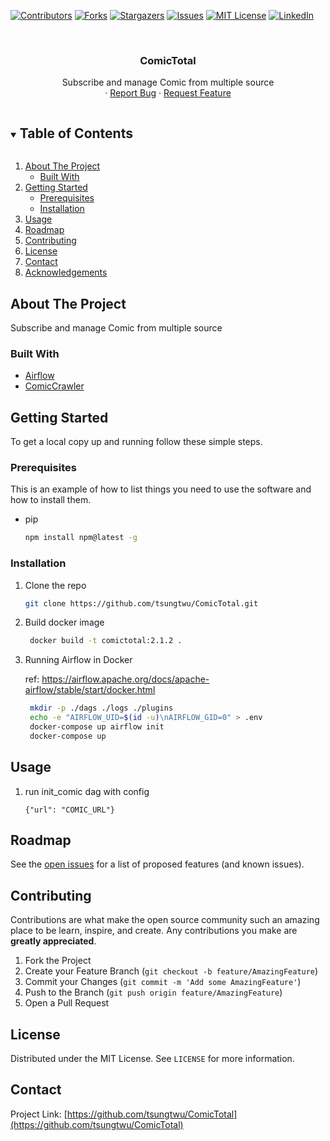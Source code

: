 <!--
*** Thanks for checking out the Best-README-Template. If you have a suggestion
*** that would make this better, please fork the repo and create a pull request
*** or simply open an issue with the tag "enhancement".
*** Thanks again! Now go create something AMAZING! :D
***
***
***
*** To avoid retyping too much info. Do a search and replace for the following:
*** tsungtwu, ComicTotal, twitter_handle, email, ComicTotal, project_description
-->



<!-- PROJECT SHIELDS -->
<!--
*** I'm using markdown "reference style" links for readability.
*** Reference links are enclosed in brackets [ ] instead of parentheses ( ).
*** See the bottom of this document for the declaration of the reference variables
*** for contributors-url, forks-url, etc. This is an optional, concise syntax you may use.
*** https://www.markdownguide.org/basic-syntax/#reference-style-links
-->
[![Contributors][contributors-shield]][contributors-url]
[![Forks][forks-shield]][forks-url]
[![Stargazers][stars-shield]][stars-url]
[![Issues][issues-shield]][issues-url]
[![MIT License][license-shield]][license-url]
[![LinkedIn][linkedin-shield]][linkedin-url]



<!-- PROJECT LOGO -->
<br />
<p align="center">
  <!-- <a href="https://github.com/tsungtwu/ComicTotal">
    <img src="images/logo.png" alt="Logo" width="80" height="80">
  </a> -->

  <h3 align="center">ComicTotal</h3>

  <p align="center">
    Subscribe and manage Comic from multiple source
    <br />
    <!-- <a href="https://github.com/tsungtwu/ComicTotal"><strong>Explore the docs »</strong></a>
    <br />
    <br />
    <a href="https://github.com/tsungtwu/ComicTotal">View Demo</a> -->
    ·
    <a href="https://github.com/tsungtwu/ComicTotal/issues">Report Bug</a>
    ·
    <a href="https://github.com/tsungtwu/ComicTotal/issues">Request Feature</a>
  </p>
</p>



<!-- TABLE OF CONTENTS -->
<details open="open">
  <summary><h2 style="display: inline-block">Table of Contents</h2></summary>
  <ol>
    <li>
      <a href="#about-the-project">About The Project</a>
      <ul>
        <li><a href="#built-with">Built With</a></li>
      </ul>
    </li>
    <li>
      <a href="#getting-started">Getting Started</a>
      <ul>
        <li><a href="#prerequisites">Prerequisites</a></li>
        <li><a href="#installation">Installation</a></li>
      </ul>
    </li>
    <li><a href="#usage">Usage</a></li>
    <li><a href="#roadmap">Roadmap</a></li>
    <li><a href="#contributing">Contributing</a></li>
    <li><a href="#license">License</a></li>
    <li><a href="#contact">Contact</a></li>
    <li><a href="#acknowledgements">Acknowledgements</a></li>
  </ol>
</details>



<!-- ABOUT THE PROJECT -->
## About The Project

<!-- [![Product Name Screen Shot][product-screenshot]](https://example.com) -->
Subscribe and manage Comic from multiple source



### Built With

* [Airflow](https://airflow.apache.org/)
* [ComicCrawler](https://github.com/eight04/ComicCrawler)




<!-- GETTING STARTED -->
## Getting Started

To get a local copy up and running follow these simple steps.

### Prerequisites

This is an example of how to list things you need to use the software and how to install them.
* pip
  ```sh
  npm install npm@latest -g
  ```

### Installation

1. Clone the repo
   ```sh
   git clone https://github.com/tsungtwu/ComicTotal.git
   ```
2. Build docker image
   ```sh
    docker build -t comictotal:2.1.2 .
   ```
3. Running Airflow in Docker

    ref: https://airflow.apache.org/docs/apache-airflow/stable/start/docker.html
   ```sh
    mkdir -p ./dags ./logs ./plugins
    echo -e "AIRFLOW_UID=$(id -u)\nAIRFLOW_GID=0" > .env
    docker-compose up airflow init
    docker-compose up
   ```


<!-- USAGE EXAMPLES -->
## Usage

1. run init_comic dag with config
    ```
    {"url": "COMIC_URL"}
    ```


<!-- _For more examples, please refer to the [Documentation](https://example.com)_ -->



<!-- ROADMAP -->
## Roadmap

See the [open issues](https://github.com/tsungtwu/ComicTotal/issues) for a list of proposed features (and known issues).



<!-- CONTRIBUTING -->
## Contributing

Contributions are what make the open source community such an amazing place to be learn, inspire, and create. Any contributions you make are **greatly appreciated**.

1. Fork the Project
2. Create your Feature Branch (`git checkout -b feature/AmazingFeature`)
3. Commit your Changes (`git commit -m 'Add some AmazingFeature'`)
4. Push to the Branch (`git push origin feature/AmazingFeature`)
5. Open a Pull Request



<!-- LICENSE -->
## License

Distributed under the MIT License. See `LICENSE` for more information.



<!-- CONTACT -->
## Contact


Project Link: [https://github.com/tsungtwu/ComicTotal](https://github.com/tsungtwu/ComicTotal)



<!-- ACKNOWLEDGEMENTS -->
<!-- ## Acknowledgements

* []()
* []()
* []() -->





<!-- MARKDOWN LINKS & IMAGES -->
<!-- https://www.markdownguide.org/basic-syntax/#reference-style-links -->
[contributors-shield]: https://img.shields.io/github/contributors/tsungtwu/repo.svg?style=for-the-badge
[contributors-url]: https://github.com/tsungtwu/repo/graphs/contributors
[forks-shield]: https://img.shields.io/github/forks/tsungtwu/repo.svg?style=for-the-badge
[forks-url]: https://github.com/tsungtwu/repo/network/members
[stars-shield]: https://img.shields.io/github/stars/tsungtwu/repo.svg?style=for-the-badge
[stars-url]: https://github.com/tsungtwu/repo/stargazers
[issues-shield]: https://img.shields.io/github/issues/tsungtwu/repo.svg?style=for-the-badge
[issues-url]: https://github.com/tsungtwu/repo/issues
[license-shield]: https://img.shields.io/github/license/tsungtwu/repo.svg?style=for-the-badge
[license-url]: https://github.com/tsungtwu/repo/blob/master/LICENSE.txt
[linkedin-shield]: https://img.shields.io/badge/-LinkedIn-black.svg?style=for-the-badge&logo=linkedin&colorB=555
[linkedin-url]: https://linkedin.com/in/tsungtwu